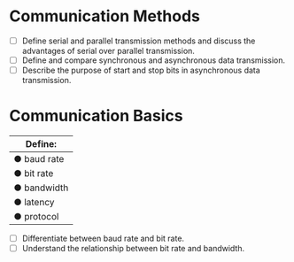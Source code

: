 # Communication Methods

- [ ] Define serial and parallel transmission methods and discuss the advantages of serial over parallel transmission. 
- [ ] Define and compare synchronous and asynchronous data transmission. 
- [ ] Describe the purpose of start and stop bits in asynchronous data transmission.
# Communication Basics

| Define:     |
| ----------- |
| ● baud rate |
| ● bit rate  |
| ● bandwidth |
| ● latency   |
| ● protocol  |

- [ ] Differentiate between baud rate and bit rate. 
- [ ] Understand the relationship between bit rate and bandwidth.
